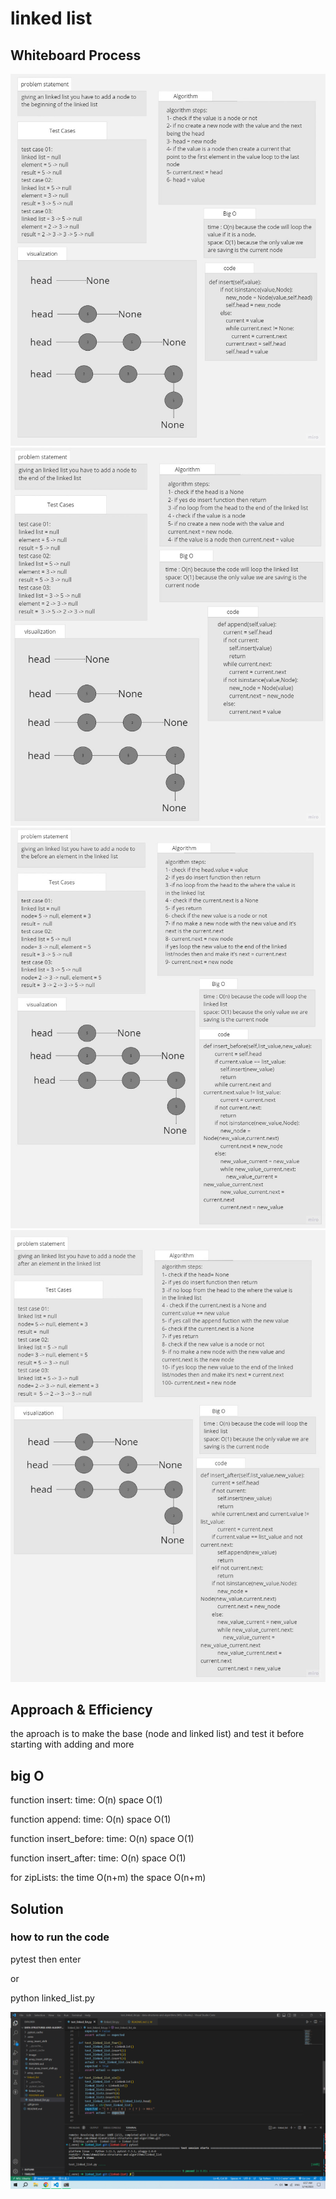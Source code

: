 # linked list

## Whiteboard Process

![whiteboard](./images/whiteboard.jpg)
![whiteboard](./images/whiteboard2.jpg)
![whiteboard](./images/whiteboard3.jpg)
![whiteboard](./images/whiteboard4.jpg)

## Approach & Efficiency
the aproach is to make the base (node and linked list) and test it before starting with adding and more

## big O

function insert:
time: O(n)
space O(1)

function append:
time: O(n)
space O(1)

function insert_before:
time: O(n)
space O(1)

function insert_after:
time: O(n)
space O(1)

for zipLists:
the time O(n+m)
the space O(n+m)

## Solution

### how to run the code

pytest then enter

or

python linked_list.py

![example](./images/Screenshot%20(176).png)
